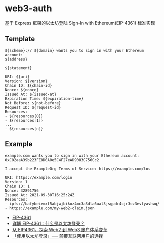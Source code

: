 # web3-auth

基于 Express 框架的以太坊登陆 Sign-In with Ethereum(EIP-4361) 标准实现

## Template

```
${scheme}:// ${domain} wants you to sign in with your Ethereum account:
${address}

${statement}

URI: ${uri}
Version: ${version}
Chain ID: ${chain-id}
Nonce: ${nonce}
Issued At: ${issued-at}
Expiration Time: ${expiration-time}
Not Before: ${not-before}
Request ID: ${request-id}
Resources:
- ${resources[0]}
- ${resources[1]}
...
- ${resources[n]}
```

## Example

```
example.com wants you to sign in with your Ethereum account:
0xC02aaA39b223FE8D0A0e5C4F27eAD9083C756Cc2

I accept the ExampleOrg Terms of Service: https://example.com/tos

URI: https://example.com/login
Version: 1
Chain ID: 1
Nonce: 32891756
Issued At: 2021-09-30T16:25:24Z
Resources:
- ipfs://bafybeiemxf5abjwjbikoz4mc3a3dla6ual3jsgpdr4cjr3oz3evfyavhwq/
- https://example.com/my-web2-claim.json
```

- [EIP-4361](https://eips.ethereum.org/EIPS/eip-4361)
- [详解 EIP-4361：什么是以太坊登录？](https://foresightnews.pro/article/detail/21548)
- [从 EIP4361，探索 Web2 到 Web3 账户体系变革](https://www.chaincatcher.com/article/2090328)
- [「使用以太坊登录」── 颠覆互联网用户的选择](https://www.theblockbeats.info/news/29865)
